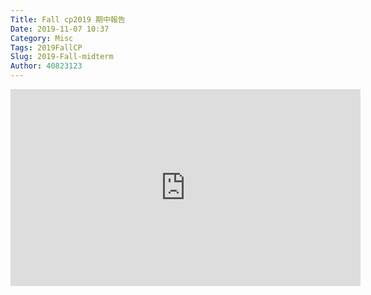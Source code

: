 ```yaml
---
Title: Fall cp2019 期中報告
Date: 2019-11-07 10:37
Category: Misc
Tags: 2019FallCP
Slug: 2019-Fall-midterm
Author: 40823123
---
```

<iframe width="560" height="315" src="https://www.youtube.com/embed/zyyLVJMMVxo" frameborder="0" allow="accelerometer; autoplay; encrypted-media; gyroscope; picture-in-picture" allowfullscreen></iframe>